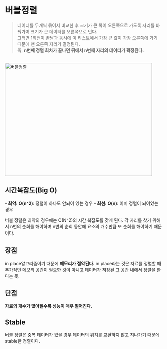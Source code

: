 # 버블정렬

> 데이터를 두개씩 묶어서 비교한 후 크기가 큰 쪽이 오른쪽으로 가도록 자리를 바꿔가며 크기가 큰 데이터를 오른쪽으로 민다.  
> 그러면 1회전이 끝남과 동시에 이 리스트에서 가장 큰 값이 가장 오른쪽에 가기 때문에 맨 오른쪽 자리가 결정된다.  
> 즉, **n번째 정렬 회차가 끝나면 뒤에서 n번째 자리의 데이터가 확정된다.**

<br />
<img src="https://blog.kakaocdn.net/dn/bUgECt/btqwWZBXDYj/jJwP1TnMQL3u1nbzt5Gzb1/img.gif" width="470px" height="360px" alt="버블정렬"></img>
<br />

## 시간복잡도(Big O)

**- 최악: O(n^2)**: 정렬이 하나도 안되어 있는 경우
**- 최선: O(n)**: 이미 정렬이 되어있는 경우

버블 정렬은 최악의 경우에는 O(N^2)의 시간 복잡도를 갖게 된다. 각 자리를 찾기 위해서 n번의 순회를 해야하며 n번의 순회 동안에 요소의 개수만큼 또 순회를 해야하기 때문이다.

## 장점

in place알고리즘이기 때문에 **메모리가 절약된다.** in place라는 것은 자료를 정렬할 때 추가적인 메모리 공간이 필요한 것이 아니고 데이터가 저장된 그 공간 내에서 정렬을 한다는 뜻.

## 단점

**자료의 개수가 많아질수록 성능이 매우 떨어진다.**

## Stable

버블 정렬은 중복 데이터가 있을 경우 데이터의 위치를 교환하지 않고 지나가기 때문에 stable한 정렬이다.
